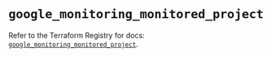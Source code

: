 # `google_monitoring_monitored_project`

Refer to the Terraform Registry for docs: [`google_monitoring_monitored_project`](https://registry.terraform.io/providers/hashicorp/google-beta/5.43.0/docs/resources/google_monitoring_monitored_project).
